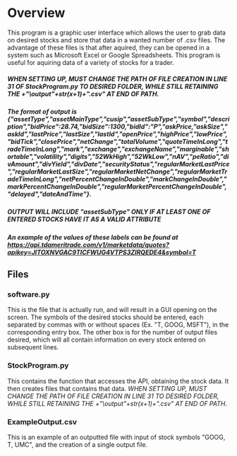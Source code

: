 # Overview
This program is a graphic user interface which allows the user to grab data on desired stocks and store that data in a wanted number of .csv files. The advantage of these files is that after aquired, they can be opened in a system such as Microsoft Excel or Google Spreadsheets. This program is useful for aquiring data of a variety of stocks for a trader.

##### WHEN SETTING UP, MUST CHANGE THE PATH OF FILE CREATION IN LINE 31 OF StockProgram.py TO DESIRED FOLDER, WHILE STILL RETAINING THE +"\\output"+str(x+1)+".csv" AT END OF PATH.
##### The format of output is {"assetType","assetMainType","cusip","assetSubType","symbol","description","bidPrice":28.74,"bidSize":1300,"bidId":"P","askPrice,"askSize","askId","lastPrice","lastSize","lastId","openPrice","highPrice","lowPrice","bidTick","closePrice","netChange","totalVolume","quoteTimeInLong","tradeTimeInLong","mark","exchange","exchangeName","marginable","shortable","volatility","digits","52WkHigh","52WkLow","nAV","peRatio","divAmount","divYield","divDate","securityStatus","regularMarketLastPrice","regularMarketLastSize","regularMarketNetChange","regularMarketTradeTimeInLong","netPercentChangeInDouble","markChangeInDouble","markPercentChangeInDouble","regularMarketPercentChangeInDouble","delayed","dateAndTime"}.

##### OUTPUT WILL INCLUDE "assetSubType" ONLY IF AT LEAST ONE OF ENTERED STOCKS HAVE IT AS A VALID ATTRIBUTE

##### An example of the values of these labels can be found at https://api.tdameritrade.com/v1/marketdata/quotes?apikey=JITOXNVGAC9TICFWUG4VTPS3ZIRQEDE4&symbol=T

## Files
### software.py
This is the file that is actually run, and will result in a GUI opening on the screen. The symbols of the desired stocks should be entered, each separated by commas with or without spaces (Ex. "T, GOOG, MSFT"), in the corresponding entry box. The other box is for the number of output files desired, which will all contain information on every stock entered on subsequent lines.
### StockProgram.py
This contains the function that accesses the API, obtaining the stock data. It then creates files that contains that data. *WHEN SETTING UP, MUST CHANGE THE PATH OF FILE CREATION IN LINE 31 TO DESIRED FOLDER, WHILE STILL RETAINING THE +"\\output"+str(x+1)+".csv" AT END OF PATH*.
### ExampleOutput.csv
This is an example of an outputted file with input of stock symbols "GOOG, T, UMC", and the creation of a single output file.
